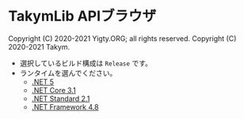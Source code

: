 # TakymLib APIブラウザ
Copyright (C) 2020-2021 Yigty.ORG; all rights reserved.
Copyright (C) 2020-2021 Takym.

- 選択しているビルド構成は `Release` です。
- ランタイムを選んでください。
	- [.NET 5](./net5.0/index.md)
	- [.NET Core 3.1](./netcoreapp3.1/index.md)
	- [.NET Standard 2.1](./netstandard2.1/index.md)
	- [.NET Framework 4.8](./net48/index.md)
